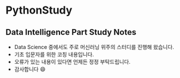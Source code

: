 # PythonStudy

## Data Intelligence Part Study Notes
- Data Science 중에서도 주로 머신러닝 위주의 스터디를 진행해 왔습니다.
- 기초 입문자를 위한 코칭 내용입니다.
- 오류가 있는 내용이 있다면 언제든 정정 부탁드립니다.
- 감사합니다 😄

